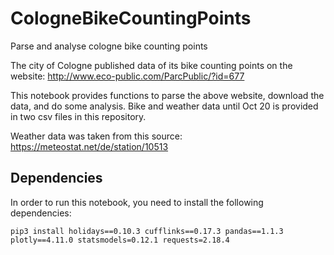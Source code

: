 # CologneBikeCountingPoints
Parse and analyse cologne bike counting points

The city of Cologne published data of its bike counting points on the website: http://www.eco-public.com/ParcPublic/?id=677

This notebook provides functions to parse the above website, download the data, and do some analysis.
Bike and weather data until Oct 20 is provided in two csv files in this repository.

Weather data was taken from this source: https://meteostat.net/de/station/10513

## Dependencies
In order to run this notebook, you need to install the following dependencies:
```
pip3 install holidays==0.10.3 cufflinks==0.17.3 pandas==1.1.3 plotly==4.11.0 statsmodels=0.12.1 requests=2.18.4
```

